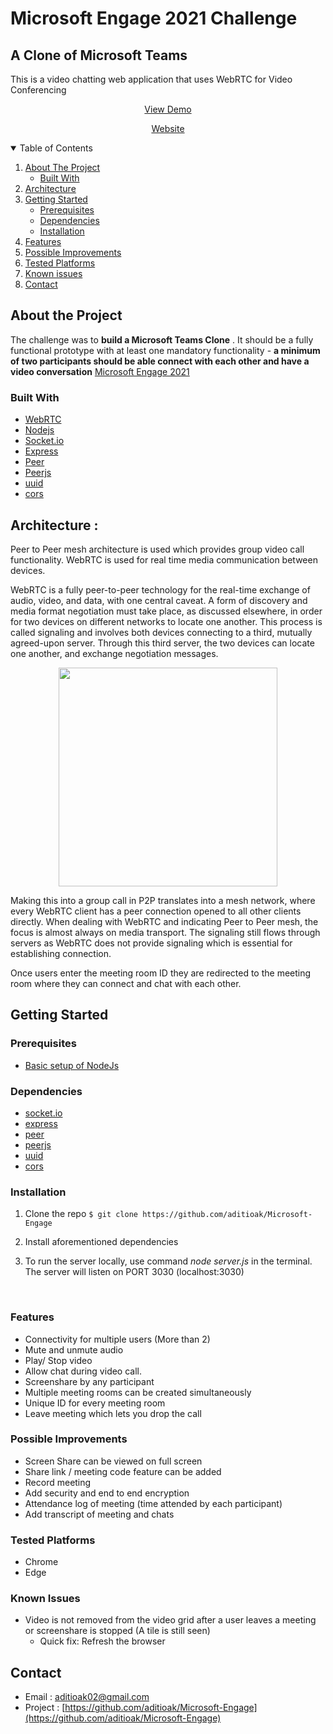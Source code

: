 # Microsoft Engage 2021 Challenge

## A Clone of Microsoft Teams

 This is a video chatting web application that uses WebRTC for Video Conferencing

<!-- PROJECT LOGO -->
<p align ="center"> <!-- Youtube Video Link --><a href=" ">View Demo</a></p>
<p align="center"><a href="https://dazzling-yellowstone-81428.herokuapp.com/">Website</a>
   </p>


   <!-- TABLE OF CONTENT -->
   <details open="open">
   <summary>Table of Contents</summary>
   <ol> <li> <a href="#about-the-project">About The Project</a>
      <ul>
	  <li><a href="#built-with">Built With</a></li></ul> </li>
    <li><a href="#architecture">Architecture</a>
	</li>
    <li><a href="#getting-started">Getting Started</a>
      <ul>
        <li><a href="#prerequisites">Prerequisites</a></li>
			<li><a href="#dependencies">Dependencies</a></li>
		<li><a href="#installation">Installation</a></li></ul>
    <li><a href="#features">Features</a></li>
	<li><a href="#possible improvements">Possible Improvements</a></li>
	 <li><a href="#tested-platforms">Tested Platforms</a></li>
	 <li><a href="#known-issues">Known issues</a></li>
    <li><a href="#contact">Contact</a></li>
  </ol></details>

## **About the Project**
The challenge was to **build a Microsoft Teams Clone** . It should be a fully functional prototype with at least one mandatory functionality - **a minimum of two participants should be able connect with each other and have a video conversation**
[Microsoft Engage 2021](https://microsoft.acehacker.com/engage2021/?mc_cid=51cf8705a5&mc_eid=e7a7568555#challenge)

### **Built With**
* [WebRTC](https://webrtc.org/)
* [Nodejs](https://nodejs.org/en/)
* [Socket.io](https://www.npmjs.com/package/socket.io)
* [Express](https://www.npmjs.com/package/express)
* [Peer](https://www.npmjs.com/package/peer)
* [Peerjs](https://www.npmjs.com/package/peerjs)
* [uuid](https://www.npmjs.com/package/uuid)
* [cors](https://www.npmjs.com/package/cors)




## **Architecture :**
Peer to Peer mesh architecture is used which provides group video call functionality. WebRTC is used for real time media communication between devices. 

WebRTC is a fully peer-to-peer technology for the real-time exchange of audio, video, and data, with one central caveat.  A form of discovery and media format negotiation must take place, as discussed elsewhere, in order for two devices on different networks to locate one another. This process is called signaling and involves both devices connecting to a third, mutually agreed-upon server. Through this third server, the two devices can locate one another, and exchange negotiation messages.
 
 <p align="center">
   <img width = "350" src="https://www.wowza.com/wp-content/uploads/WebRTC.gif">
   
 Making this into a group call in P2P translates into a mesh network, where every WebRTC client has a peer connection opened to all other clients directly. When dealing with WebRTC and indicating Peer to Peer mesh, the focus is almost always on media transport. The signaling still flows through servers as WebRTC does not provide signaling which is essential for establishing connection.


 Once users enter the meeting room ID they are redirected to the meeting room where they can connect and chat with each other.

<!-- GETTING STARTED -->
## **Getting Started**

### Prerequisites
- [Basic setup of NodeJs](https://nodejs.org/en/docs/guides/getting-started-guide/)


<!-- DEPENDENCIES -->
### Dependencies
* [socket.io](https://www.npmjs.com/package/socket.io)
* [express](https://www.npmjs.com/package/express)
* [peer](https://www.npmjs.com/package/peer)
* [peerjs](https://www.npmjs.com/package/peerjs)
* [uuid](https://www.npmjs.com/package/uuid)
* [cors](https://www.npmjs.com/package/cors)

### Installation

1. Clone the repo
`$ git clone https://github.com/aditioak/Microsoft-Engage`

2. Install aforementioned dependencies

3. To run the server locally, use command *node server.js* in the terminal. The server will listen on PORT 3030 (localhost:3030)
<br/>

### Features
- Connectivity for multiple users (More than 2)
- Mute and unmute audio
- Play/ Stop video
- Allow chat during video call.
- Screenshare by any participant
- Multiple meeting rooms can be created simultaneously
- Unique ID for every meeting room
- Leave meeting which lets you drop the call


### **Possible Improvements**
- Screen Share can be viewed on full screen
- Share link / meeting code feature can be added
- Record meeting
- Add security and end to end encryption
- Attendance log of meeting (time attended by each participant)
- Add transcript of meeting and chats

### Tested Platforms
- Chrome
- Edge


### Known Issues
- Video is not removed from the video grid after a user leaves a meeting or screenshare is stopped (A tile is still seen)
	- Quick fix: Refresh the browser

<!-- CONTACT -->
## Contact
- Email : aditioak02@gmail.com
- Project : [https://github.com/aditioak/Microsoft-Engage](https://github.com/aditioak/Microsoft-Engage)
